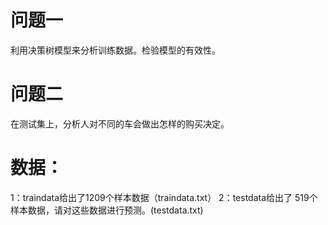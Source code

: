 
# 问题一
利用决策树模型来分析训练数据。检验模型的有效性。
# 问题二
在测试集上，分析人对不同的车会做出怎样的购买决定。

# 数据：
1：traindata给出了1209个样本数据（traindata.txt）
2：testdata给出了 519个样本数据，请对这些数据进行预测。(testdata.txt)
